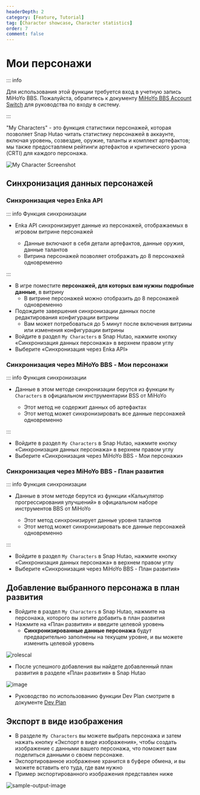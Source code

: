 ```yaml
---
headerDepth: 2
category: [Feature, Tutorial]
tag: [Character showcase, Character statistics]
order: 7
comment: false
---
```


# Мои персонажи

::: info

Для использования этой функции требуется вход в учетную запись MiHoYo BBS. Пожалуйста, обратитесь к документу [MiHoYo BBS Account Switch](mhy-account-switch.md) для руководства по входу в систему.

:::

"My Characters" - это функция статистики персонажей, которая позволяет Snap Hutao читать статистику персонажей в аккаунте, включая уровень, созвездие, оружие, таланты и комплект артефактов; мы также предоставляем рейтинги артефактов и критического урона (CRTI) для каждого персонажа.

![My Character Screenshot](https://img.alicdn.com/imgextra/i2/1797064093/O1CN01JOlGqw1g6dyB7NkLu_!!1797064093.png_.webp)

## Синхронизация данных персонажей

### Синхронизация через Enka API

::: info Функция синхронизации

- Enka API синхронизирует данные из персонажей, отображаемых в игровом витрине персонажей

  - Данные включают в себя детали артефактов, данные оружия, данные талантов
  - Витрина персонажей позволяет отображать до 8 персонажей одновременно

:::

- В игре поместите **персонажей, для которых вам нужны подробные данные**, в витрину
  - В витрине персонажей можно отобразить до 8 персонажей одновременно
- Подождите завершения синхронизации данных после редактирования конфигурации витрины
  - Вам может потребоваться до 5 минут после включения витрины или изменения конфигурации витрины
- Войдите в раздел `My Characters` в Snap Hutao, нажмите кнопку «Синхронизация данных персонажа» в верхнем правом углу
- Выберите «Синхронизация через Enka API»

### Синхронизация через MiHoYo BBS - Мои персонажи

::: info Функция синхронизации

- Данные в этом методе синхронизации берутся из функции `My Characters` в официальном инструментарии BSS от MiHoYo

  - Этот метод не содержит данных об артефактах
  - Этот метод может синхронизировать все данные персонажей одновременно

:::

- Войдите в раздел `My Characters` в Snap Hutao, нажмите кнопку «Синхронизация данных персонажа» в верхнем правом углу
- Выберите «Синхронизация через MiHoYo BBS - Мои персонажи»

### Синхронизация через MiHoYo BBS - План развития

::: info Функция синхронизации

- Данные в этом методе берутся из функции «Калькулятор прогрессирования улучшений» в официальном наборе инструментов BBS от MiHoYo

  - Этот метод синхронизирует данные уровня талантов
  - Этот метод может синхронизировать все данные персонажей одновременно

:::

- Войдите в раздел `My Characters` в Snap Hutao, нажмите кнопку «Синхронизация данных персонажа» в верхнем правом углу
- Выберите «Синхронизация через MiHoYo BBS - План развития»

## Добавление выбранного персонажа в план развития

- Войдите в раздел `My Characters` в Snap Hutao, нажмите на персонажа, которого вы хотите добавить в план развития
- Нажмите на «План развития» и введите целевой уровень
  - **Синхронизированные данные персонажа** будут предварительно заполнены на текущем уровне, и вы можете изменить целевой уровень

![rolescal](https://img.alicdn.com/imgextra/i2/1797064093/O1CN01Ju0wyK1g6du2L9Kw0_!!1797064093.png)

- После успешного добавления вы найдете добавленный план развития в разделе «План развития» в Snap Hutao

![image](https://img.alicdn.com/imgextra/i4/1797064093/O1CN01DgRS5n1g6du0Do41z_!!1797064093.png)

- Руководство по использованию функции Dev Plan смотрите в документе [Dev Plan](develop-plan.md)

## Экспорт в виде изображения

- В разделе `My Characters` вы можете выбрать персонажа и затем нажать кнопку «Экспорт в виде изображения», чтобы создать изображение с данными вашего персонажа, что поможет вам поделиться данными о своем персонаже.
- Экспортированное изображение хранится в буфере обмена, и вы можете вставить его туда, где вам нужно
- Пример экспортированного изображения представлен ниже

![sample-output-image](https://img.alicdn.com/imgextra/i3/1797064093/O1CN01ah7JlQ1g6du4WrI0A_!!1797064093.png)
